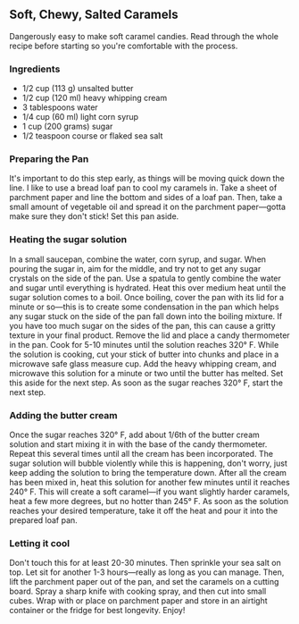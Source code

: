 ## Soft, Chewy, Salted Caramels

Dangerously easy to make soft caramel candies. Read through the whole recipe before starting so you're comfortable with the process.

### Ingredients

- 1/2 cup (113 g) unsalted butter
- 1/2 cup (120 ml) heavy whipping cream
- 3 tablespoons water
- 1/4 cup (60 ml) light corn syrup
- 1 cup (200 grams) sugar
- 1/2 teaspoon course or flaked sea salt

### Preparing the Pan

It's important to do this step early, as things will be moving quick down the line. I like to use a bread loaf pan to cool my caramels in. Take a sheet of parchment paper and line the bottom and sides of a loaf pan. Then, take a small amount of vegetable oil and spread it on the parchment paper—gotta make sure they don't stick! Set this pan aside.

### Heating the sugar solution

In a small saucepan, combine the water, corn syrup, and sugar. When pouring the sugar in, aim for the middle, and try not to get any sugar crystals on the side of the pan. Use a spatula to gently combine the water and sugar until everything is hydrated. Heat this over medium heat until the sugar solution comes to a boil. Once boiling, cover the pan with its lid for a minute or so—this is to create some condensation in the pan which helps any sugar stuck on the side of the pan fall down into the boiling mixture. If you have too much sugar on the sides of the pan, this can cause a gritty texture in your final product. Remove the lid and place a candy thermometer in the pan. Cook for 5-10 minutes until the solution reaches 320° F. While the solution is cooking, cut your stick of butter into chunks and place in a microwave safe glass measure cup. Add the heavy whipping cream, and microwave this solution for a minute or two until the butter has melted. Set this aside for the next step. As soon as the sugar reaches 320° F, start the next step.


### Adding the butter cream

Once the sugar reaches 320° F, add about 1/6th of the butter cream solution and start mixing it in with the base of the candy thermometer. Repeat this several times until all the cream has been incorporated. The sugar solution will bubble violently while this is happening, don't worry, just keep adding the solution to bring the temperature down. After all the cream has been mixed in, heat this solution for another few minutes until it reaches 240° F. This will create a soft caramel—if you want slightly harder caramels, heat a few more degrees, but no hotter than 245° F. As soon as the solution reaches your desired temperature, take it off the heat and pour it into the prepared loaf pan.

### Letting it cool

Don't touch this for at least 20-30 minutes. Then sprinkle your sea salt on top. Let sit for another 1-3 hours—really as long as you can manage. Then, lift the parchment paper out of the pan, and set the caramels on a cutting board. Spray a sharp knife with cooking spray, and then cut into small cubes. Wrap with or place on parchment paper and store in an airtight container or the fridge for best longevity. Enjoy!


